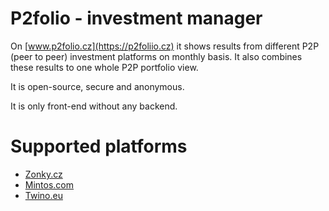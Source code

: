 # P2folio - investment manager

On [www.p2folio.cz](https://p2foliio.cz) it shows results from different P2P (peer to peer) investment platforms on monthly basis. It also combines these results to one whole P2P portfolio view.

It is open-source, secure and anonymous.

It is only front-end without any backend.

# Supported platforms

- [Zonky.cz](Zonky.cz)
- [Mintos.com](Mintos.com)
- [Twino.eu](Twino.eu)
